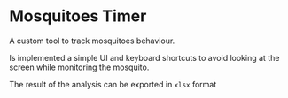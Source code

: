 # Mosquitoes Timer

A custom tool to track mosquitoes behaviour.

Is implemented a simple UI and keyboard shortcuts to avoid looking at the screen while monitoring the mosquito.

The result of the analysis can be exported in `xlsx` format